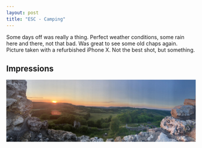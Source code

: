 ```yaml
---
layout: post
title: "ESC - Camping"
---
```


Some days off was really a thing. Perfect weather conditions, some rain here and there, not that bad. Was great to see some old chaps again. 
Picture taken with a refurbished iPhone X. Not the best shot, but something.


## Impressions


![Octobox - 1](/assets/pix/EXMA.JPG)